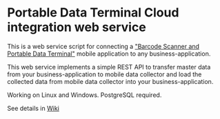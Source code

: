 # Portable Data Terminal Cloud integration web service

This is a web service script for connecting a ["Barcode Scanner and Portable Data Terminal"](https://goo.gl/muH3zp) mobile application to any business-application.

This web service implements a simple REST API to transfer master data from your business-application to mobile data collector and load the collected data from mobile data collector into your business-application.

Working on Linux and Windows. PostgreSQL required.

See details in [Wiki](https://github.com/kuleshovdv/datacollector-webservice/wiki)
